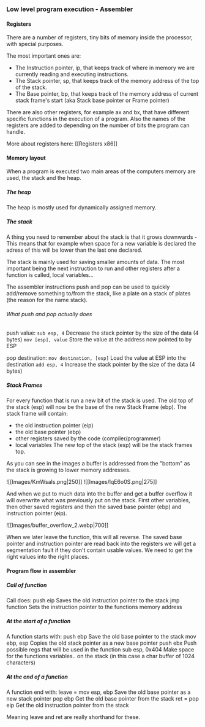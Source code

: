 
### Low level program execution - Assembler

#### Registers

There are a number of registers, tiny bits of memory inside the processor, with special purposes.

The most important ones are:
- The Instruction pointer, ip, that keeps track of where in memory we are currently reading and executing instructions.
- The Stack pointer, sp, that keeps track of the memory address of the top of the stack.
- The Base pointer, bp, that keeps track of the memory address of current stack frame's start (aka Stack base pointer or Frame pointer)

There are also other registers, for example ax and bx, that have different specific functions in the execution of a program. Also the names of the registers are added to depending on the number of bits the program can handle.

More about registers here: [[Registers x86]]

#### Memory layout

When a program is executed two main areas of the computers memory are used, the stack and the heap.

##### The heap

The heap is mostly used for dynamically assigned memory.

##### The stack

A thing you need to remember about the stack is that it grows downwards - This means that for example when space for a new variable is declared the adress of this will be lower than the last one declared.

The stack is mainly used for saving smaller amounts of data. The most important being the next instruction to run and other registers after a function is called, local variables...

The assembler instructions push and pop can be used to quickly add/remove something to/from the stack, like a plate on a stack of plates (the reason for the name stack).

###### What push and pop actually does

push value:
`sub esp, 4`              Decrease the stack pointer by the size of the data (4 bytes)
`mov [esp], value`   Store the value at the address now pointed to by ESP

pop destination:
`mov destination, [esp]`  Load the value at ESP into the destination
`add esp, 4`                        Increase the stack pointer by the size of the data (4 bytes)

##### Stack Frames

For every function that is run a new bit of the stack is used. The old top of the stack (esp) will now be the base of the new Stack Frame (ebp). The stack frame will contain:
- the old instruction pointer (eip)
- the old base pointer (ebp)
- other registers saved by the code (compiler/programmer)
- local variables
The new top of the stack (esp) will be the stack frames top.

As you can see in the images a buffer is addressed from the "bottom" as the stack is growing to lower memory addresses.

![[Images/KmWsaIs.png|250]]    ![[Images/lqE6o0S.png|275]]

And when we put to much data into the buffer and get a buffer overflow it will overwrite what was previously put on the stack. First other variables, then other saved registers and then the saved base pointer (ebp) and instruction pointer (eip).

![[Images/buffer_overflow_2.webp|700]]

When we later leave the function, this will all reverse. The saved base pointer and instruction pointer are read back into the registers we will get a segmentation fault if they don't contain usable values. We need to get the right values into the right places.

#### Program flow in assembler

##### Call of function

Call does:
push eip            Saves the old instruction pointer to the stack
jmp function     Sets the instruction pointer to the functions memory address

##### At the start of a function

A function starts with:
push ebp           Save the old base pointer to the stack
mov ebp, esp    Copies the old stack pointer as a new base pointer
push ebx           Push possible regs that will be used in the function
sub esp, 0x404  Make space for the functions variables.. on the stack (in this case a char buffer of 1024 characters)

##### At the end of a function

A function end with:
leave      = mov esp, ebp   Save the old base pointer as a new stack pointer
         pop ebp            Get the old base pointer from the stack
ret          = pop eip            Get the old instruction pointer from the stack

Meaning leave and ret are really shorthand for these.



